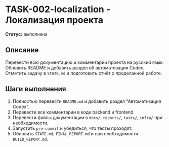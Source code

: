 # TASK-002-localization - Локализация проекта

**Статус:** выполнена

## Описание

Перевести всю документацию и комментарии проекта на русский язык. Обновить README и добавить раздел об автоматизации Codex. Отметить задачу в `STATE.md` и подготовить отчёт о проделанной работе.

## Шаги выполнения

1. Полностью перевести `README.md` и добавить раздел "Автоматизация Codex".
2. Перевести все комментарии в коде backend и frontend.
3. Перевести файлы документации в `docs/`, `reports/`, `tasks/`, `infra/` при необходимости.
4. Запустить `pre-commit` и убедиться, что тесты проходят.
5. Обновить `STATE.md`, `FINAL_REPORT.md` и при необходимости `BUILD_REPORT.md`.
